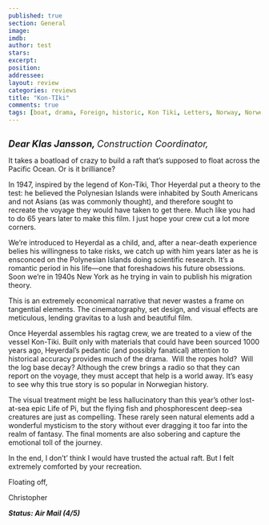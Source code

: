 ```yaml
---
published: true
section: General
image: 
imdb: 
author: test 
stars: 
excerpt: 
position: 
addressee: 
layout: review
categories: reviews
title: "Kon-TIki"
comments: true
tags: [boat, drama, Foreign, historic, Kon Tiki, Letters, Norway, Norwegian, Oscar 2013, Pacific, sea, true stroy]
---
```

<div><p><span class="full-image-block ssNonEditable"><span><a href="/letters/2013/2/28/kon-tiki.html"><img src="http://static.squarespace.com/static/5005f6bcc4aa41161b33e89e/5329cf1fe4b07c068ebf74de/5329cf1fe4b07c068ebf77d7/1362066316453/Kon%20Tiki2.jpg" alt="" /></a></span></span></p>
<p><em style="font-size:130%;"><strong>Dear Klas Jansson, </strong>Construction Coordinator,</em></p>
<p>It takes a boatload of crazy to build a raft that&rsquo;s supposed to float across the Pacific Ocean. Or is it brilliance?</p>
<p>In 1947, inspired by the legend of Kon-Tiki, Thor Heyerdal put a theory to the test: he believed the Polynesian Islands were inhabited by South Americans and not Asians (as was commonly thought), and therefore sought to recreate the voyage they would have taken to get there. Much like you had to do 65 years later to make this film. I just hope your crew cut a lot more corners.</p>
<p>We&rsquo;re introduced to Heyerdal as a child, and, after a near-death experience belies his willingness to take risks, we catch up with him years later as he is ensconced on the Polynesian Islands doing scientific research. It&rsquo;s a romantic period in his life&mdash;one that foreshadows his future obsessions. Soon we&rsquo;re in 1940s New York as he trying in vain to publish his migration theory.</p>
<p>This is an extremely economical narrative that never wastes a frame on tangential elements. The cinematography, set design, and visual effects are meticulous, lending gravitas to a lush and beautiful film.</p>
<p>Once Heyerdal assembles his ragtag crew, we are treated to a view of the vessel Kon-Tiki. Built only with materials that could have been sourced 1000 years ago, Heyerdal&rsquo;s pedantic (and possibly fanatical) attention to historical accuracy provides much of the drama.&nbsp; Will the ropes hold?&nbsp; Will the log base decay? Although the crew brings a radio so that they can report on the voyage, they must accept that help is a world away. It&rsquo;s easy to see why this true story is so popular in Norwegian history.</p>
<p>The visual treatment might be less hallucinatory than this year&rsquo;s other lost-at-sea epic Life of Pi, but the flying fish and phosphorescent deep-sea creatures are just as compelling. These rarely seen natural elements add a wonderful mysticism to the story without ever dragging it too far into the realm of fantasy. The final moments are also sobering and capture the emotional toll of the journey.</p>
<p>In the end, I don&rsquo;t&rsquo; think I would have trusted the actual raft. But I felt extremely comforted by your recreation.</p>
<p>Floating off,</p>
<p>Christopher</p>
<p><em><strong>Status: Air Mail (4/5)</strong></em></p></div>
